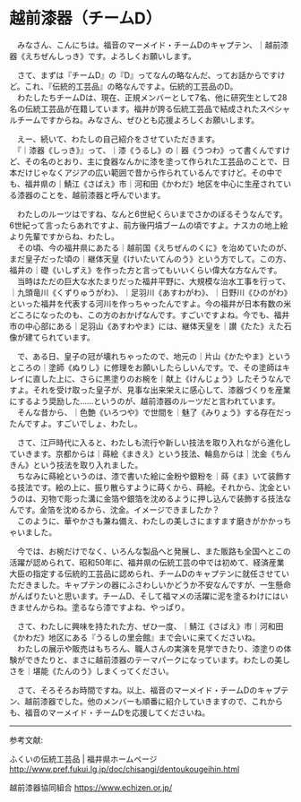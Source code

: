 # 越前漆器（チームD）

　みなさん、こんにちは。福音のマーメイド・チームDのキャプテン、｜越前漆器《えちぜんしっき》です。よろしくお願いします。

　さて、まずは『チームD』の『D』ってなんの略なんだ、ってお話からですけど。これ、『伝統的工芸品』の略なんですよ。伝統的工芸品のD。  
　わたしたちチームDは、現在、正規メンバーとして7名、他に研究生として28名の伝統工芸品が在籍しています。福井が誇る伝統工芸品で結成されたスペシャルチームですからね。みなさん、ぜひとも応援よろしくお願いします。

　えー、続いて、わたしの自己紹介をさせていただきます。  
　『｜漆器《しっき》』って、｜漆《うるし》の｜器《うつわ》って書くんですけど、その名のとおり、主に食器なんかに漆を塗って作られた工芸品のことで、日本だけじゃなくアジアの広い範囲で昔から作られているんですけど。その中でも、福井県の｜鯖江《さばえ》市｜河和田《かわだ》地区を中心に生産されている漆器のことを、越前漆器と呼んでいます。

　わたしのルーツはですね、なんと6世紀くらいまでさかのぼるそうなんです。6世紀って言ったらあれですよ、前方後円墳ブームの頃ですよ。ナスカの地上絵より先輩ですからね、わたし。  
　その頃、今の福井県にあたる｜越前国《えちぜんのくに》を治めていたのが、まだ皇子だった頃の｜継体天皇《けいたいてんのう》という方でして。この方、福井の｜礎《いしずえ》を作った方と言ってもいいくらい偉大な方なんです。  
　当時はただの巨大な水たまりだった福井平野に、大規模な治水工事を行って、｜九頭竜川《くずりゅうがわ》、｜足羽川《あすわがわ》、｜日野川《ひのがわ》といった福井を代表する河川を作っちゃったんですよ。今の福井が日本有数の米どころになったのも、この方のおかげなんです。すごいですよね。今でも、福井市の中心部にある｜足羽山《あすわやま》には、継体天皇を｜讃《たた》えた石像が建てられています。

　で、ある日、皇子の冠が壊れちゃったので、地元の｜片山《かたやま》というところの｜塗師《ぬりし》に修理をお願いしたらしいんです。で、その塗師はキレイに直した上に、さらに黒塗りのお椀を｜献上《けんじょう》したそうなんですよ。それを受け取った皇子が、見事な出来栄えに感心して、漆器づくりを産業にするよう奨励した……というのが、越前漆器のルーツだと言われています。  
　そんな昔から、｜色艶《いろつや》で世間を｜魅了《みりょう》する存在だったんですよ。すごいでしょ、わたし。

　さて、江戸時代に入ると、わたしも流行や新しい技法を取り入れながら進化していきます。京都からは｜蒔絵《まきえ》という技法、輪島からは｜沈金《ちんきん》という技法を取り入れました。  
　ちなみに蒔絵というのは、漆で書いた絵に金粉や銀粉を｜蒔《ま》いて装飾する技法です。絵の上に、振り散らすように蒔くから、蒔絵。それから、沈金というのは、刃物で彫った溝に金箔や銀箔を沈めるように押し込んで装飾する技法なんです。金箔を沈めるから、沈金。イメージできましたか？  
　このように、華やかさも兼ね備え、わたしの美しさにますます磨きがかかっちゃいました。

　今では、お椀だけでなく、いろんな製品へと発展し、また販路も全国へとこの活躍が認められて、昭和50年に、福井県の伝統工芸の中では初めて、経済産業大臣の指定する伝統的工芸品に認められ、チームDのキャプテンに就任させていただきました。キャプテンの器にふさわしいかどうか不安なんですが、一生懸命がんばりたいと思います。チームD、そして福マメの活躍に泥を塗るわけにはいきませんからね。塗るなら漆ですよね、やっぱり。

　さて、わたしに興味を持たれた方、ぜひ一度、｜鯖江《さばえ》市｜河和田《かわだ》地区にある『うるしの里会館』まで会いに来てくださいね。  
　わたしの展示や販売はもちろん、職人さんの実演を見学できたり、漆塗りの体験ができたりと、まさに越前漆器のテーマパークになっています。わたしの美しさを｜堪能《たんのう》しまくってください。

　さて、そろそろお時間ですね。以上、福音のマーメイド・チームDのキャプテン、越前漆器でした。他のメンバーも順番に紹介していきますので、これからも、福音のマーメイド・チームDを応援してくださいね。

----
参考文献:

ふくいの伝統工芸品 | 福井県ホームページ
http://www.pref.fukui.lg.jp/doc/chisangi/dentoukougeihin.html

越前漆器協同組合
https://www.echizen.or.jp/
<!--stackedit_data:
eyJoaXN0b3J5IjpbMTQ3OTIyMDcxMCwtMTI1Mzk1NDk2NiwyMD
Q4MDIzNDU3LDE2NDAzMTIyNjUsMTIwMzQ2NzYwNiwyMDIyNDI3
NTk1LDEzMjA1ODI5OTksMTA0MTY2NTYsLTEzODc4OTE4NTksMj
A1MzUyOTI1MCwtMTg1Mzc1ODY0MiwtOTg3OTk4NzEwLDc4MTAz
OTc1LC05OTczMzcwNDEsLTExMjg0MDg2MjQsNDE5MzI0NjAwLC
0xMDEwMjcwNDM1LDEwNTMwMjA1NDQsMjEzMjI1Njk3NSwtMTAx
NzQ4MDQzNl19
-->